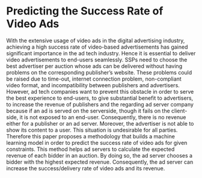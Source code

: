 # Predicting the Success Rate of Video Ads
With the extensive usage of video ads in the digital advertising industry,
achieving a high success rate of video-based advertisements has gained significant importance
in the ad tech industry. Hence it is essential to deliver video advertisements to end-users
seamlessly. SSPs need to choose the best advertiser per auction whose ads can
be delivered without having problems on the corresponding publisher’s website. These
problems could be raised due to time-out, internet connection problem, non-compliant
video format, and incompatibility between publishers and advertisers.
However, ad tech companies want to prevent this obstacle in order to serve the best
experience to end-users, to give substantial benefit to advertisers, to increase the revenue
of publishers and the regarding ad server company because if an ad is served on the serverside,
though it fails on the client-side, it is not exposed to an end-user. Consequently,
there is no revenue either for a publisher or an ad server. Moreover, the advertiser is not
able to show its content to a user. This situation is undesirable for all parties. Therefore
this paper proposes a methodology that builds a machine learning model in order to
predict the success rate of video ads for given constraints. This method helps ad servers
to calculate the expected revenue of each bidder in an auction. By doing so, the ad server
chooses a bidder with the highest expected revenue. Consequently, the ad server can
increase the success/delivery rate of video ads and its revenue.
